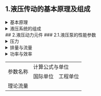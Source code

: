 ## 1.液压传动的基本原理及组成
<details>
<summary>基本原理</summary>
<ul>
	<li>Pascal原理: 施加于密封容器内平衡液体中的某一点的压力等值地传递到全部液体的各点;</li>
	<li>液体连续性原理;</li>
	<li>能量守恒定理.</li>
</ul>
</details>
<details>
<summary>液压系统的组成</summary>
<ul>
	<li>动力元件: 输入的机械能->油液的压力能;</li>
	<li>执行元件: 油液的压力能->机械能;</li>
	<li>控制元件: 各种泵;</li>
	<li>辅助元件;</li>
	<li>工作介质.</li>
</ul>
</details>
## 2.液压动力元件
### 2.1.液压泵的性能参数
<details>
<summary>压力</summary>
<ul>
	<li>工作压力: 液压泵在实际工作时输出油液的压力值, 此压力值取决于系统中阻止液体流动的阻力;</li>
	<li>额定压力: 通过实验获得的可长期工作的压力值.</li>
</ol>
<mark>
<i>
压力分级: 低压不超过2.5兆帕, 中压不超过8兆帕, 中高压不超过16兆帕, 高压不超过32兆帕, 超高压超过32兆帕.
</i>
</mark>
</details>
<details>
<summary>排量与流量</summary>
<ul>
	<li>排量: 液压泵的轴转动一转时, 封闭工作容腔的容积变化量;</li>
	<li>理论流量: 在不考虑泄漏的情况下, 单位时间内所输出的液体的体积;</li>
	<li>实际流量: 泵工作时的输出流量, 需考虑泄漏量Δq;</li>
	<li>额定流量: 泵在额定转速和额定压力下输出的流量.</li>
</ul>
</details>
<details>
<summary>功率与效率</summary>
<p>
液压泵由原动机驱动, 因此其输入功率为机械功率, 输出功率为液压功率, 而总效率则是输出功率与输入功率的比值. 液压泵的功率损失由容积损失和机械损失两部分构成.
</p>
</details>
<table>
	<tr>
		<td rowspan="2">参数名称</td>
		<td colspan="2">计算公式与单位</td>
	</tr>
	<tr>
		<td>国际单位</td>
		<td>工程单位</td>
	</tr>
	<tr>
		<td>理论流量</td>
		<td></td>
    </tr>
</table>
